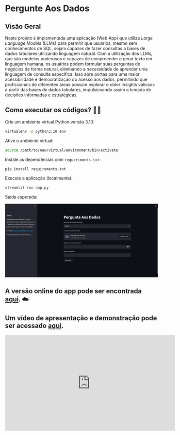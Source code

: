 # Pergunte Aos Dados
## Visão Geral
Neste projeto é implementada uma aplicação (Web App) que utiliza *Large* *Language* *Models* (LLMs) para permitir que usuários, mesmo sem conhecimentos de SQL, sejam capazes de fazer consultas a bases de dados tabulares utilizando linguagem natural. Com a utilização dos LLMs, que são modelos poderosos e capazes de compreender e gerar texto em linguagem humana, os usuários podem formular suas perguntas de negócios de forma natural, eliminando a necessidade de aprender uma linguagem de consulta específica. Isso abre portas para uma maior acessibilidade e democratização do acesso aos dados, permitindo que profissionais de diferentes áreas possam explorar e obter insights valiosos a partir das bases de dados tabulares, impulsionando assim a tomada de decisões informadas e estratégicas.

## Como executar os códigos? 👨‍💻
Crie um ambiente virtual Python versão 3.10:
```bash
virtualenv -p python3.10 env
```
Ative o ambiente virtual: 
```bash
source /path/to/new/virtual/environment/bin/activate
```
Instale as dependências com ``requeriments.txt``:
```bash
pip install requirements.txt
```
Execute a aplicação (localmente):
```bash
streamlit run app.py
```
Saída esperada:
<center><img width="800" src="images/output.png"></center>

## A versão online do app pode ser encontrada [aqui](https://mikaelpbthemoteo-text2sql-app-8rhnk7.streamlit.app/). ☁️

## Um vídeo de apresentação e demonstração pode ser acessado [aqui](https://youtu.be/2N2VrJICAmg).

<iframe width="560" height="315" src="https://www.youtube.com/embed/2N2VrJICAmg?controls=0" frameborder="0" allow="autoplay; encrypted-media" allowfullscreen></iframe>
